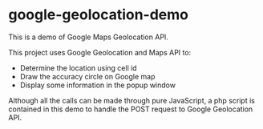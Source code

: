 google-geolocation-demo
=======================

This is a demo of Google Maps Geolocation API.

This project uses Google Geolocation and Maps API to:
- Determine the location using cell id
- Draw the accuracy circle on Google map
- Display some information in the popup window

Although all the calls can be made through pure JavaScript,
a php script is contained in this demo to handle 
the POST request to Google Geolocation API.